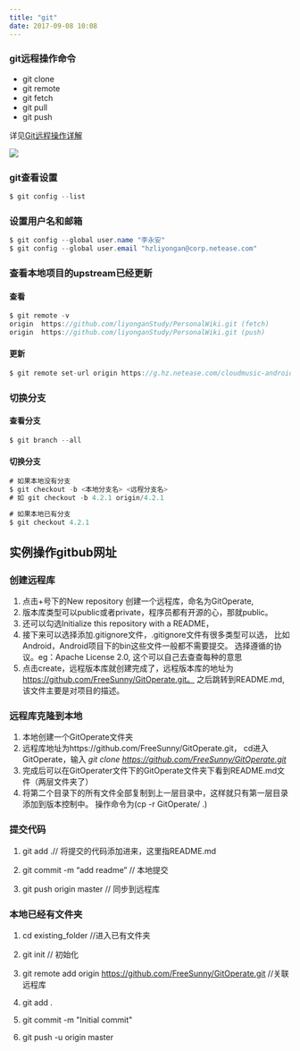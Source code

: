 ```yaml
---
title: "git"
date: 2017-09-08 10:08
---
```

### git远程操作命令
- git clone
- git remote
- git fetch
- git pull
- git push

详见[Git远程操作详解](http://www.ruanyifeng.com/blog/2014/06/git_remote.html)

![](http://image.beekka.com/blog/2014/bg2014061202.jpg)

### git查看设置
```java
$ git config --list
```
### 设置用户名和邮箱
```java
$ git config --global user.name "李永安"
$ git config --global user.email "hzliyongan@corp.netease.com"
```

### 查看本地项目的upstream已经更新
#### 查看
```java
$ git remote -v
origin	https://github.com/liyonganStudy/PersonalWiki.git (fetch)
origin	https://github.com/liyonganStudy/PersonalWiki.git (push)
```
#### 更新
```java
$ git remote set-url origin https://g.hz.netease.com/cloudmusic-android/Android
```

### 切换分支
#### 查看分支
```java
$ git branch --all
```
#### 切换分支
```java
# 如果本地没有分支
$ git checkout -b <本地分支名> <远程分支名>
# 如 git checkout -b 4.2.1 origin/4.2.1

# 如果本地已有分支
$ git checkout 4.2.1
```

## 实例操作gitbub网址
### 创建远程库
1. 点击+号下的New repository 创建一个远程库，命名为GitOperate,
1. 版本库类型可以public或者private，程序员都有开源的心，那就public。
1. 还可以勾选Initialize this repository with a README，
1. 接下来可以选择添加.gitignore文件，.gitignore文件有很多类型可以选，
    比如 Android，Android项目下的bin这些文件一般都不需要提交。 
    选择遵循的协议。eg：Apache License 2.0, 这个可以自己去查查每种的意思
1. 点击create，远程版本库就创建完成了，远程版本库的地址为
    https://github.com/FreeSunny/GitOperate.git。
    之后跳转到README.md,该文件主要是对项目的描述。

### 远程库克隆到本地
1. 本地创建一个GitOperate文件夹
1. 远程库地址为https://github.com/FreeSunny/GitOperate.git，
cd进入GitOperate，输入 *git clone https://github.com/FreeSunny/GitOperate.git*
1. 完成后可以在GitOperater文件下的GitOperate文件夹下看到README.md文件（两层文件夹了）
1. 将第二个目录下的所有文件全部复制到上一层目录中，这样就只有第一层目录添加到版本控制中。
    操作命令为(cp -r GitOperate/ .)

### 提交代码
1. git add .// 将提交的代码添加进来，这里指README.md

1. git commit -m “add readme” // 本地提交

1. git push origin master //  同步到远程库

### 本地已经有文件夹
1. cd existing_folder //进入已有文件夹

1.    git init // 初始化

1.    git remote add origin  https://github.com/FreeSunny/GitOperate.git //关联远程库

1.    git add .

1. git commit -m "Initial commit"

1. git push -u origin master
